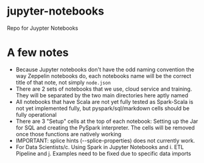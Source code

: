 # jupyter-notebooks
Repo for Juypter Notebooks

# A few notes
* Because Jupyter notebooks don't have the odd naming convention the way Zeppelin notebooks do, each notebooks name will be the correct title of that note, not simply <code>node.json</code>
* There are 2 sets of notebooks that we use, cloud service and training. They will be separated by the two main directories here aptly named
* All notebooks that have Scala are not yet fully tested as Spark-Scala is not yet implemented fully, but pyspark/sql/markdown cells should be fully operational
* There are 3 "Setup" cells at the top of each notebook: Setting up the Jar for SQL and creating the PySpark interpreter. The  cells will be removed once those functions are natively working
* IMPORTANT: splice hints (--splice-properties) does not currently work.
* For Data Scientists/c. Using Spark in Jupyter Notebooks and i. ETL Pipeline and j. Examples need to be fixed due to specific data imports
